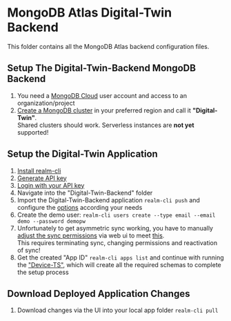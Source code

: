 # MongoDB Atlas Digital-Twin Backend

This folder contains all the MongoDB Atlas backend configuration files.

## Setup The Digital-Twin-Backend MongoDB Backend

1. You need a [MongoDB Cloud](https://cloud.mongodb.com/) user account and access to an organization/project
2. [Create a MongoDB cluster](https://www.mongodb.com/docs/atlas/tutorial/create-new-cluster/) in your preferred region and call it **"Digital-Twin"**. <br>Shared clusters should work. Serverless instances are **not yet** supported!

## Setup the Digital-Twin Application

1. [Install realm-cli](https://www.mongodb.com/docs/atlas/app-services/cli/#installation)
2. [Generate API key](https://www.mongodb.com/docs/atlas/app-services/cli/#generate-an-api-key)
3. [Login with your API key](https://www.mongodb.com/docs/atlas/app-services/cli/#authenticate-with-an-api-key)
4. Navigate into the "Digital-Twin-Backend" folder
4. Import the Digital-Twin-Backend application `realm-cli push` and configure the [options](https://www.mongodb.com/docs/atlas/app-services/manage-apps/create/create-with-cli/#run-the-app-creation-command) according your needs
5. Create the demo user: `realm-cli users create --type email --email demo --password demopw`
7. Unfortunately to get asymmetric sync working, you have to manually [adjust the sync permissions](https://www.mongodb.com/docs/atlas/app-services/sync/data-access-patterns/sync-mode/#flexible-sync) via web ui to meet [this](https://github.com/mongodb-industry-solutions/Connected-Devices/blob/development-fr/atlas-backend/SyncPermissions.JSON). <br>This requires terminating sync, changing permissions and reactivation of sync!
6. Get the created "App ID" `realm-cli apps list` and continue with running the ["Device-TS"](https://github.com/mongodb-industry-solutions/Connected-Devices/tree/main/device-ts), which will create all the required schemas to complete the setup process

## Download Deployed Application Changes

1. Download changes via the UI into your local app folder `realm-cli pull`
